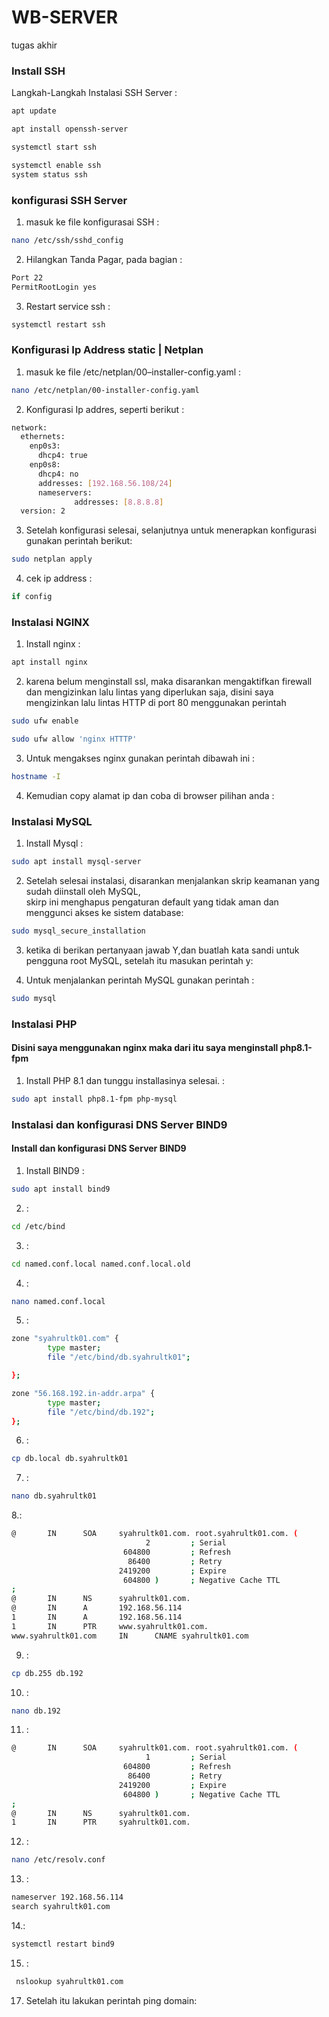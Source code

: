 # WB-SERVER
tugas akhir

<h3>Install SSH</h1>

Langkah-Langkah Instalasi SSH Server :
```sh
apt update
```
```sh
apt install openssh-server 
```
```sh
systemctl start ssh
```
```sh
systemctl enable ssh
system status ssh 
```
<h3>konfigurasi SSH Server</h1>

1. masuk ke file konfigurasai SSH :
```sh
nano /etc/ssh/sshd_config
```
2. Hilangkan Tanda Pagar, pada bagian :
```sh
Port 22
PermitRootLogin yes
```
3. Restart service ssh :
```sh
systemctl restart ssh
```

<h3>Konfigurasi Ip Address static | Netplan </h1>

1. masuk ke file /etc/netplan/00–installer-config.yaml :
```sh
nano /etc/netplan/00-installer-config.yaml
```
2. Konfigurasi Ip addres, seperti berikut :
```sh
network:
  ethernets:
    enp0s3:
      dhcp4: true
    enp0s8:
      dhcp4: no
      addresses: [192.168.56.108/24] 
      nameservers:
              addresses: [8.8.8.8]
  version: 2

```
3. Setelah konfigurasi selesai, selanjutnya untuk menerapkan konfigurasi gunakan perintah berikut:
```sh
sudo netplan apply
```
4. cek ip address :
```sh
if config
```

<h3>Instalasi NGINX</h1>

1. Install nginx  :
```sh
apt install nginx
```
2. karena belum menginstall ssl, maka disarankan mengaktifkan firewall dan mengizinkan lalu lintas
   yang diperlukan saja, disini saya mengizinkan lalu lintas HTTP di port 80 menggunakan perintah
```sh
sudo ufw enable
```
```sh
sudo ufw allow 'nginx HTTTP'
```
3. Untuk mengakses nginx gunakan perintah dibawah ini  :
```sh
hostname -I
```
4. Kemudian copy alamat ip dan coba di browser pilihan anda  :


<h3>Instalasi MySQL</h1>

1. Install Mysql  :
```sh
sudo apt install mysql-server
```
2. Setelah selesai instalasi, disarankan menjalankan skrip keamanan yang sudah diinstall oleh MySQL,<br> skirp ini menghapus pengaturan default yang tidak aman dan menggunci akses ke sistem database:
```sh
sudo mysql_secure_installation
```
3. ketika di berikan pertanyaan jawab Y,dan buatlah kata sandi untuk pengguna root MySQL,
   setelah itu masukan perintah y:

4. Untuk menjalankan perintah MySQL gunakan perintah   :
```sh
sudo mysql
```

<h3>Instalasi PHP</h1>
<h4>Disini saya menggunakan nginx maka dari itu saya menginstall php8.1-fpm</h4>

1. Install PHP 8.1 dan tunggu installasinya selesai.  :
```sh
sudo apt install php8.1-fpm php-mysql
```

<h3>Instalasi dan konfigurasi DNS Server BIND9</h1>

<h4>Install dan konfigurasi DNS Server BIND9</h4>

1. Install BIND9   :
```sh
sudo apt install bind9
```
2. :
```sh
cd /etc/bind
```
3. :
```sh
cd named.conf.local named.conf.local.old
```

4. :
```sh
nano named.conf.local
```
5. :
```sh
zone "syahrultk01.com" {
        type master;
        file "/etc/bind/db.syahrultk01";

};

zone "56.168.192.in-addr.arpa" {
        type master;
        file "/etc/bind/db.192";
};

```

6. :
```sh
cp db.local db.syahrultk01
```

7. :
```sh
nano db.syahrultk01
```

8.:
```sh
@       IN      SOA     syahrultk01.com. root.syahrultk01.com. (
                              2         ; Serial
                         604800         ; Refresh
                          86400         ; Retry
                        2419200         ; Expire
                         604800 )       ; Negative Cache TTL
;
@       IN      NS      syahrultk01.com.
@       IN      A       192.168.56.114
1       IN      A       192.168.56.114
1       IN      PTR     www.syahrultk01.com.
www.syahrultk01.com     IN      CNAME syahrultk01.com
```

9. :
```sh
cp db.255 db.192
```

10. :
```sh
nano db.192
```

11. :
```sh
@       IN      SOA     syahrultk01.com. root.syahrultk01.com. (
                              1         ; Serial
                         604800         ; Refresh
                          86400         ; Retry
                        2419200         ; Expire
                         604800 )       ; Negative Cache TTL
;
@       IN      NS      syahrultk01.com.
1       IN      PTR     syahrultk01.com.
```

12. :
```sh
nano /etc/resolv.conf
```

13. :
```sh
nameserver 192.168.56.114
search syahrultk01.com
```

14.:
```sh
systemctl restart bind9
```

15. :
```sh
 nslookup syahrultk01.com
```
17.  Setelah itu lakukan perintah ping domain:
